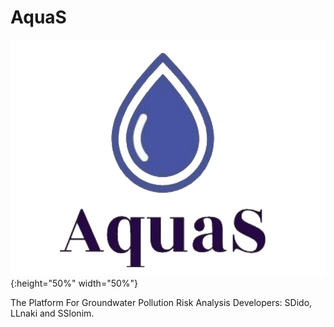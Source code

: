 # AquaS
![](images/aquaS_logo.png){:height="50%" width="50%"}

The Platform For Groundwater Pollution Risk Analysis 
Developers: SDido, LLnaki and SSlonim.



